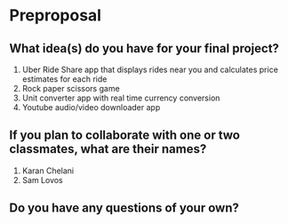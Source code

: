 # Preproposal

## What idea(s) do you have for your final project?
1. Uber Ride Share app that displays rides near you and calculates price estimates for each ride
2. Rock paper scissors game
3. Unit converter app with real time currency conversion
4. Youtube audio/video downloader app

## If you plan to collaborate with one or two classmates, what are their names?

1. Karan Chelani
2. Sam Lovos


## Do you have any questions of your own?

